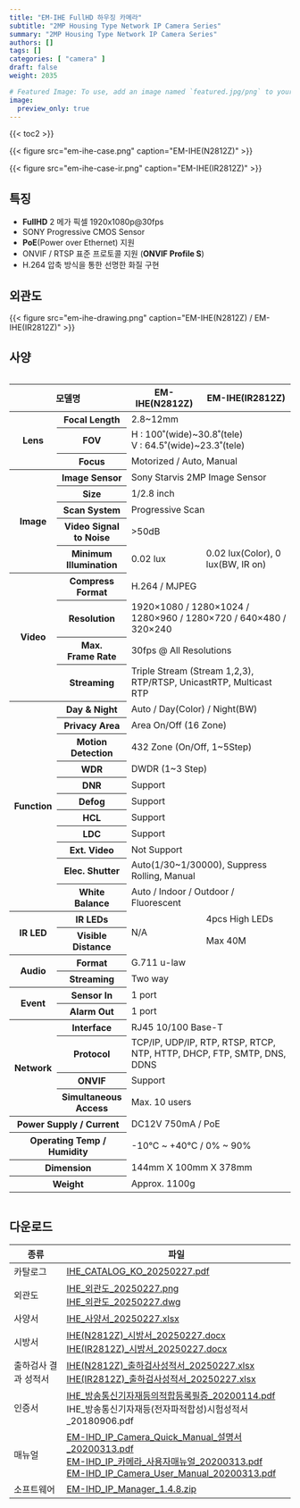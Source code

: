 ```yaml
---
title: "EM-IHE FullHD 하우징 카메라"
subtitle: "2MP Housing Type Network IP Camera Series"
summary: "2MP Housing Type Network IP Camera Series"
authors: []
tags: []
categories: [ "camera" ]
draft: false
weight: 2035

# Featured Image: To use, add an image named `featured.jpg/png` to your page's folder.
image:
  preview_only: true
---
```


{{< toc2 >}}

<div class="container">
<div class="row justify-content-center align-items-center">
<div class="col-sm-6">

{{< figure src="em-ihe-case.png" caption="EM-IHE(N2812Z)" >}}

</div>
<div class="col-sm-6">

{{< figure src="em-ihe-case-ir.png" caption="EM-IHE(IR2812Z)" >}}

</div>
</div>
</div>

## 특징

- **FullHD** 2 메가 픽셀 1920x1080p@30fps
- SONY Progressive CMOS Sensor
- **PoE**(Power over Ethernet) 지원
- ONVIF / RTSP 표준 프로토콜 지원 (**ONVIF Profile S**)
- H.264 압축 방식을 통한 선명한 화질 구현

## 외관도

{{< figure src="em-ihe-drawing.png" caption="EM-IHE(N2812Z) / EM-IHE(IR2812Z)" >}}

## 사양

<div style="overflow-x: auto">
<table class="spec">
<thead>
<tr>
<th colspan="2">모델명</th>
<th>EM-IHE(N2812Z)</th>
<th>EM-IHE(IR2812Z)</th>
</tr>
</thead>
<tbody>
<tr>
<th rowspan="3">Lens</th>
<th>Focal Length</th>
<td colspan="2">2.8~12mm</td>
</tr>
<tr>
<th>FOV</th>
<td colspan="2">H : 100˚(wide)~30.8˚(tele)<br>V : 64.5˚(wide)~23.3˚(tele)</td>
</tr>
<tr>
<th>Focus</th>
<td colspan="2">Motorized / Auto, Manual</td>
</tr>
<tr>
<th rowspan="5">Image</th>
<th>Image Sensor</th>
<td colspan="2">Sony Starvis 2MP Image Sensor</td>
</tr>
<tr>
<th>Size</th>
<td colspan="2">1/2.8 inch</td>
</tr>
<tr>
<th>Scan System</th>
<td colspan="2">Progressive Scan</td>
</tr>
<tr>
<th>Video Signal<br>to Noise</th>
<td colspan="2">&gt;50dB</td>
</tr>
<tr>
<th>Minimum<br>Illumination</th>
<td>0.02 lux</td>
<td>0.02 lux(Color), 0 lux(BW, IR on)</td>
</tr>
<tr>
<th rowspan="4">Video</th>
<th>Compress<br>Format</th>
<td colspan="2">H.264 / MJPEG</td>
</tr>
<tr>
<th>Resolution</th>
<td colspan="2">1920×1080 / 1280×1024 / 1280×960 / 1280×720 / 640×480 / 320×240</td>
</tr>
<tr>
<th>Max.<br>Frame Rate</th>
<td colspan="2">30fps @ All Resolutions</td>
</tr>
<tr>
<th>Streaming</th>
<td colspan="2">Triple Stream (Stream 1,2,3), RTP/RTSP, UnicastRTP, Multicast RTP</td>
</tr>
<tr>
<th rowspan="11">Function</th>
<th>Day & Night</th>
<td colspan="2">Auto / Day(Color) / Night(BW)</td>
</tr>
<tr>
<th>Privacy Area</th>
<td colspan="2">Area On/Off (16 Zone)</td>
</tr>
<tr>
<th>Motion<br>Detection</th>
<td colspan="2">432 Zone (On/Off, 1~5Step)</td>
</tr>
<tr>
<th>WDR</th>
<td colspan="2">DWDR (1~3 Step)</td>
</tr>
<tr>
<th>DNR</th>
<td colspan="2">Support</td>
</tr>
<tr>
<th>Defog</th>
<td colspan="2">Support</td>
</tr>
<tr>
<th>HCL</th>
<td colspan="2">Support</td>
</tr>
<tr>
<th>LDC</th>
<td colspan="2">Support</td>
</tr>
<tr>
<th>Ext. Video</th>
<td colspan="2">Not Support</td>
</tr>
<tr>
<th>Elec. Shutter</th>
<td colspan="2">Auto(1/30~1/30000), Suppress Rolling, Manual</td>
</tr>
<tr>
<th>White Balance</th>
<td colspan="2">Auto / Indoor / Outdoor / Fluorescent</td>
</tr>
<tr>
<th rowspan="2">IR LED</th>
<th>IR LEDs</th>
<td rowspan="2">N/A</td>
<td> 4pcs High LEDs</td>
</tr>
<tr>
<th>Visible<br>Distance</th>
<td>Max 40M</td>
</tr>
<tr>
<th rowspan="2">Audio</th>
<th>Format</th>
<td colspan="2">G.711 u-law</td>
</tr>
<tr>
<th>Streaming</th>
<td colspan="2">Two way</td>
</tr>
<tr>
<th rowspan="2">Event</th>
<th>Sensor In</th>
<td colspan="2">1 port</td>
</tr>
<tr>
<th>Alarm Out</th>
<td colspan="2">1 port</td>
</tr>
<tr>
<th rowspan="4">Network</th>
<th>Interface</th>
<td colspan="2">RJ45 10/100 Base-T</td>
</tr>
<tr>
<th>Protocol</th>
<td colspan="2">TCP/IP, UDP/IP, RTP, RTSP, RTCP, NTP, HTTP, DHCP, FTP, SMTP, DNS, DDNS</td>
</tr>
<tr>
<th>ONVIF</th>
<td colspan="2">Support</td>
</tr>
<tr>
<th>Simultaneous<br>Access</th>
<td colspan="2">Max. 10 users</td>
</tr>
<tr>
<th colspan="2">Power Supply / Current</th>
<td colspan="2">DC12V 750mA / PoE</td>
</tr>
<tr>
<th colspan="2">Operating Temp / Humidity</th>
<td colspan="2">-10℃ ~ +40℃ / 0% ~ 90%</td>
</tr>
<tr>
<th colspan="2">Dimension</th>
<td colspan="2">144mm X 100mm X 378mm</td>
</tr>
<tr>
<th colspan="2">Weight</th>
<td colspan="2">Approx. 1100g</td>
</tr>
</tbody>
</table>
</div>

## 다운로드

종류 | 파일
---- | ----
카탈로그 | [IHE_CATALOG_KO_20250227.pdf](https://www.emstone.com/data/sales/ko/IHE_CATALOG_KO_20250227.pdf)
외관도 | [IHE_외관도_20250227.png](https://www.emstone.com/data/sales/ko/IHE_외관도_20250227.png)<br>[IHE_외관도_20250227.dwg](https://www.emstone.com/data/sales/ko/IHE_외관도_20250227.dwg)
사양서 | [IHE_사양서_20250227.xlsx](https://www.emstone.com/data/sales/ko/IHE_사양서_20250227.xlsx)
시방서 | [IHE(N2812Z)_시방서_20250227.docx](https://www.emstone.com/data/sales/ko/IHE(N2812Z)_시방서_20250227.docx)<br>[IHE(IR2812Z)_시방서_20250227.docx](https://www.emstone.com/data/sales/ko/IHE(IR2812Z)_시방서_20250227.docx)
출하검사 결과 성적서 | [IHE(N2812Z)_출하검사성적서_20250227.xlsx](https://www.emstone.com/data/sales/ko/IHE(N2812Z)_출하검사성적서_20250227.xlsx)<br>[IHE(IR2812Z)_출하검사성적서_20250227.xlsx](https://www.emstone.com/data/sales/ko/IHE(IR2812Z)_출하검사성적서_20250227.xlsx)
인증서 | [IHE_방송통신기자재등의적합등록필증_20200114.pdf](https://www.emstone.com/data/sales/ko/IHE_방송통신기자재등의적합등록필증_20200114.pdf)<br>IHE_방송통신기자재등(전자파적합성)시험성적서_20180906.pdf
매뉴얼 | [EM-IHD_IP_Camera_Quick_Manual_설명서_20200313.pdf](https://www.emstone.com/data/sales/ko/EM-IHD_IP_Camera_Quick_Manual_설명서_20200313.pdf)<br>[EM-IHD_IP_카메라_사용자매뉴얼_20200313.pdf](https://www.emstone.com/data/sales/ko/EM-IHD_IP_카메라_사용자매뉴얼_20200313.pdf)<br>[EM-IHD_IP_Camera_User_Manual_20200313.pdf](https://www.emstone.com/data/sales/ko/EM-IHD_IP_Camera_User_Manual_20200313.pdf)
소프트웨어 | [EM-IHD_IP_Manager_1.4.8.zip](https://www.emstone.com/data/sales/ko/EM-IHD_IP_Manager_1.4.8.zip)
